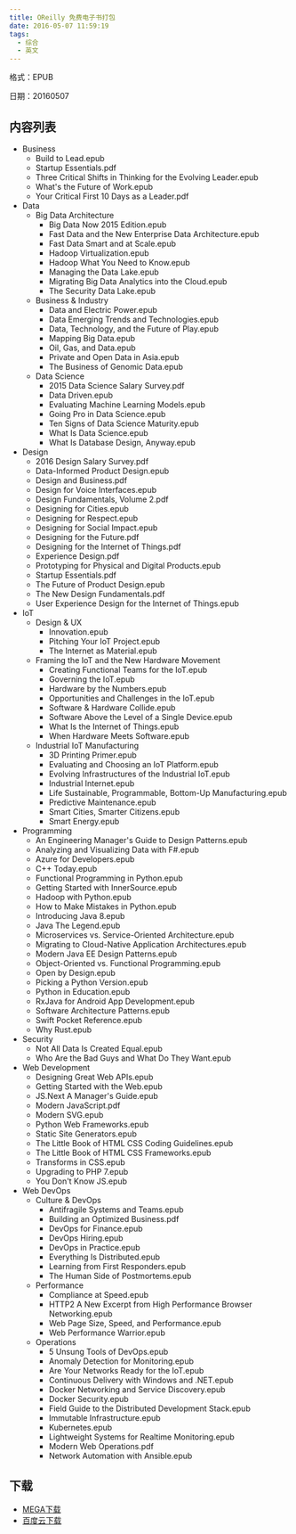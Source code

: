 ```yaml
---
title: OReilly 免费电子书打包
date: 2016-05-07 11:59:19
tags:
  - 综合
  - 英文
---
```


格式：EPUB

日期：20160507

<!--more-->

## 内容列表 ##

+   Business
    +   Build to Lead.epub
    +   Startup Essentials.pdf
    +   Three Critical Shifts in Thinking for the Evolving Leader.epub
    +   What's the Future of Work.epub
    +   Your Critical First 10 Days as a Leader.pdf
+   Data
    +   Big Data Architecture
        +   Big Data Now 2015 Edition.epub
        +   Fast Data and the New Enterprise Data Architecture.epub
        +   Fast Data Smart and at Scale.epub
        +   Hadoop Virtualization.epub
        +   Hadoop What You Need to Know.epub
        +   Managing the Data Lake.epub
        +   Migrating Big Data Analytics into the Cloud.epub
        +   The Security Data Lake.epub
    +   Business & Industry
        +   Data and Electric Power.epub
        +   Data Emerging Trends and Technologies.epub
        +   Data, Technology, and the Future of Play.epub
        +   Mapping Big Data.epub
        +   Oil, Gas, and Data.epub
        +   Private and Open Data in Asia.epub
        +   The Business of Genomic Data.epub
    +   Data Science
        +   2015 Data Science Salary Survey.pdf
        +   Data Driven.epub
        +   Evaluating Machine Learning Models.epub
        +   Going Pro in Data Science.epub
        +   Ten Signs of Data Science Maturity.epub
        +   What Is Data Science.epub
        +   What Is Database Design, Anyway.epub
+   Design
    +   2016 Design Salary Survey.pdf
    +   Data-Informed Product Design.epub
    +   Design and Business.pdf
    +   Design for Voice Interfaces.epub
    +   Design Fundamentals, Volume 2.pdf
    +   Designing for Cities.epub
    +   Designing for Respect.epub
    +   Designing for Social Impact.epub
    +   Designing for the Future.pdf
    +   Designing for the Internet of Things.pdf
    +   Experience Design.pdf
    +   Prototyping for Physical and Digital Products.epub
    +   Startup Essentials.pdf
    +   The Future of Product Design.epub
    +   The New Design Fundamentals.pdf
    +   User Experience Design for the Internet of Things.epub
+   IoT
    +   Design & UX
        +   Innovation.epub
        +   Pitching Your IoT Project.epub
        +   The Internet as Material.epub
    +   Framing the IoT and the New Hardware Movement
        +   Creating Functional Teams for the IoT.epub
        +   Governing the IoT.epub
        +   Hardware by the Numbers.epub
        +   Opportunities and Challenges in the IoT.epub
        +   Software & Hardware Collide.epub
        +   Software Above the Level of a Single Device.epub
        +   What Is the Internet of Things.epub
        +   When Hardware Meets Software.epub
    +   Industrial IoT Manufacturing
        +   3D Printing Primer.epub
        +   Evaluating and Choosing an IoT Platform.epub
        +   Evolving Infrastructures of the Industrial IoT.epub
        +   Industrial Internet.epub
        +   Life Sustainable, Programmable, Bottom-Up Manufacturing.epub
        +   Predictive Maintenance.epub
        +   Smart Cities, Smarter Citizens.epub
        +   Smart Energy.epub
+   Programming
    +   An Engineering Manager's Guide to Design Patterns.epub
    +   Analyzing and Visualizing Data with F#.epub
    +   Azure for Developers.epub
    +   C++ Today.epub
    +   Functional Programming in Python.epub
    +   Getting Started with InnerSource.epub
    +   Hadoop with Python.epub
    +   How to Make Mistakes in Python.epub
    +   Introducing Java 8.epub
    +   Java The Legend.epub
    +   Microservices vs. Service-Oriented Architecture.epub
    +   Migrating to Cloud-Native Application Architectures.epub
    +   Modern Java EE Design Patterns.epub
    +   Object-Oriented vs. Functional Programming.epub
    +   Open by Design.epub
    +   Picking a Python Version.epub
    +   Python in Education.epub
    +   RxJava for Android App Development.epub
    +   Software Architecture Patterns.epub
    +   Swift Pocket Reference.epub
    +   Why Rust.epub
+   Security
    +   Not All Data Is Created Equal.epub
    +   Who Are the Bad Guys and What Do They Want.epub
+   Web Development
    +   Designing Great Web APIs.epub
    +   Getting Started with the Web.epub
    +   JS.Next A Manager's Guide.epub
    +   Modern JavaScript.pdf
    +   Modern SVG.epub
    +   Python Web Frameworks.epub
    +   Static Site Generators.epub
    +   The Little Book of HTML CSS Coding Guidelines.epub
    +   The Little Book of HTML CSS Frameworks.epub
    +   Transforms in CSS.epub
    +   Upgrading to PHP 7.epub
    +   You Don't Know JS.epub
+   Web DevOps
    +   Culture & DevOps
        +   Antifragile Systems and Teams.epub
        +   Building an Optimized Business.pdf
        +   DevOps for Finance.epub
        +   DevOps Hiring.epub
        +   DevOps in Practice.epub
        +   Everything Is Distributed.epub
        +   Learning from First Responders.epub
        +   The Human Side of Postmortems.epub
    +   Performance
        +   Compliance at Speed.epub
        +   HTTP2 A New Excerpt from High Performance Browser Networking.epub
        +   Web Page Size, Speed, and Performance.epub
        +   Web Performance Warrior.epub
    +   Operations
        +   5 Unsung Tools of DevOps.epub
        +   Anomaly Detection for Monitoring.epub
        +   Are Your Networks Ready for the IoT.epub
        +   Continuous Delivery with Windows and .NET.epub
        +   Docker Networking and Service Discovery.epub
        +   Docker Security.epub
        +   Field Guide to the Distributed Development Stack.epub
        +   Immutable Infrastructure.epub
        +   Kubernetes.epub
        +   Lightweight Systems for Realtime Monitoring.epub
        +   Modern Web Operations.pdf
        +   Network Automation with Ansible.epub

## 下载 ##

+ [MEGA下载](https://mega.nz/#!6YNgybAZ!3qHss2K0l8PBTg3qpMoViaVfStt_PjQdPNt0oWJqnnA)
+ [百度云下载](http://pan.baidu.com/s/1gfvxKiR)
